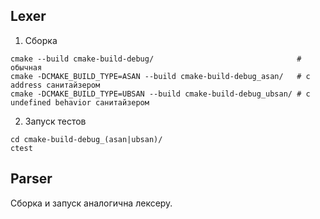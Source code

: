 ## Lexer

1. Сборка
```
cmake --build cmake-build-debug/                                # обычная
cmake -DCMAKE_BUILD_TYPE=ASAN --build cmake-build-debug_asan/   # с address санитайзером 
cmake -DCMAKE_BUILD_TYPE=UBSAN --build cmake-build-debug_ubsan/ # с undefined behavior санитайзером 
```
2. Запуск тестов
```
cd cmake-build-debug_(asan|ubsan)/
ctest
```

## Parser

Сборка и запуск аналогична лексеру.